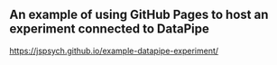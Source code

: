 ## An example of using GitHub Pages to host an experiment connected to DataPipe

https://jspsych.github.io/example-datapipe-experiment/
